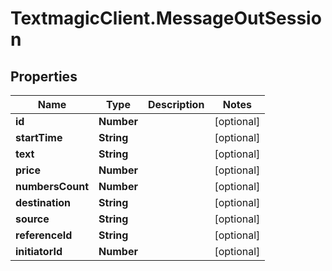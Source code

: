# TextmagicClient.MessageOutSession

## Properties
Name | Type | Description | Notes
------------ | ------------- | ------------- | -------------
**id** | **Number** |  | [optional] 
**startTime** | **String** |  | [optional] 
**text** | **String** |  | [optional] 
**price** | **Number** |  | [optional] 
**numbersCount** | **Number** |  | [optional] 
**destination** | **String** |  | [optional] 
**source** | **String** |  | [optional] 
**referenceId** | **String** |  | [optional] 
**initiatorId** | **Number** |  | [optional] 


